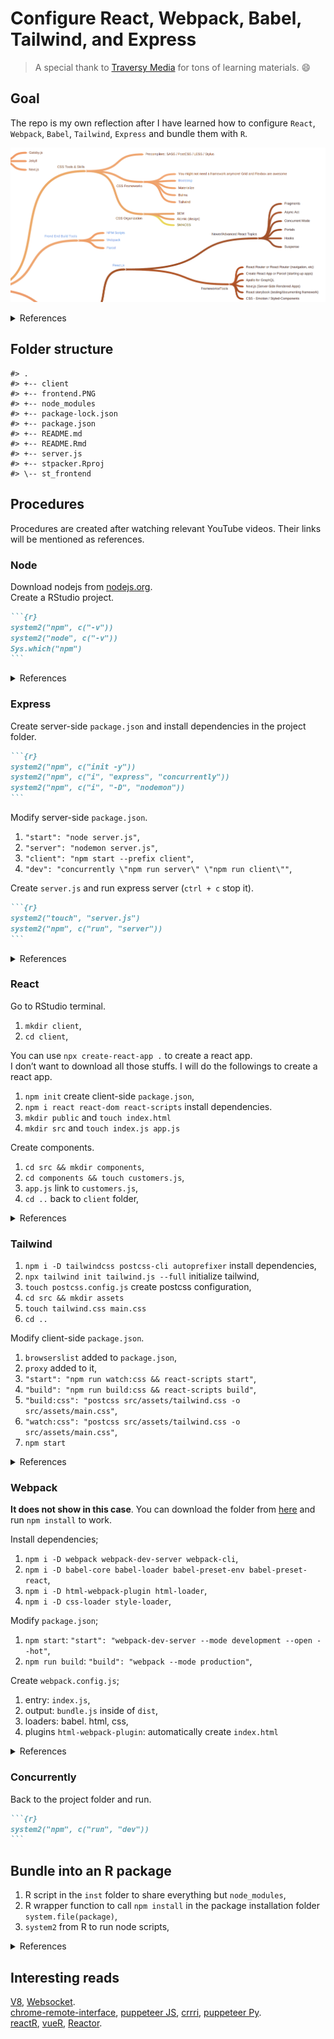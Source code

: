 
# Configure React, Webpack, Babel, Tailwind, and Express

> A special thank to [Traversy
> Media](https://www.youtube.com/c/TraversyMedia/videos) for tons of
> learning materials. 😄

## Goal

The repo is my own reflection after I have learned how to configure
`React`, `Webpack`, `Babel`, `Tailwind`, `Express` and bundle them with
`R`.

![](./frontend.PNG)<!-- -->

<details>

<summary> References </summary>
<a href="https://www.youtube.com/watch?v=SBB1YtwODT0">Web Development in
2020 - A complete roadmap</a>

</details>

## Folder structure

    #> .
    #> +-- client
    #> +-- frontend.PNG
    #> +-- node_modules
    #> +-- package-lock.json
    #> +-- package.json
    #> +-- README.md
    #> +-- README.Rmd
    #> +-- server.js
    #> +-- stpacker.Rproj
    #> \-- st_frontend

## Procedures

Procedures are created after watching relevant YouTube videos. Their
links will be mentioned as references.

### Node

Download nodejs from [nodejs.org](https://nodejs.org/en/download/).  
Create a RStudio project.

```` markdown
```{r}
system2("npm", c("-v"))
system2("node", c("-v"))
Sys.which("npm")
```
````

<details>

<summary> References </summary>
<a href="https://www.youtube.com/watch?v=jHDhaSSKmB0">NPM Crash Course
2017</a><br>

</details>

### Express

Create server-side `package.json` and install dependencies in the
project folder.

```` markdown
```{r}
system2("npm", c("init -y"))
system2("npm", c("i", "express", "concurrently"))
system2("npm", c("i", "-D", "nodemon"))
```
````

Modify server-side `package.json`.

1.  `"start": "node server.js"`,
2.  `"server": "nodemon server.js"`,
3.  `"client": "npm start --prefix client"`,
4.  `"dev": "concurrently \"npm run server\" \"npm run client\""`,

Create `server.js` and run express server (`ctrl + c` stop it).

```` markdown
```{r}
system2("touch", "server.js")
system2("npm", c("run", "server"))
```
````

<details>

<summary> References </summary>
<a href="https://www.youtube.com/watch?v=L72fhGm1tfE">Express JS Crash
Course 2019</a><br>
<a href="https://www.youtube.com/watch?v=v0t42xBIYIs">React & Express
Starter Pack 2018</a>

</details>

### React

Go to RStudio terminal.

1.  `mkdir client`,
2.  `cd client`,

You can use `npx create-react-app .` to create a react app.  
I don’t want to download all those stuffs. I will do the followings to
create a react app.

1.  `npm init` create client-side `package.json`,
2.  `npm i react react-dom react-scripts` install dependencies.
3.  `mkdir public` and `touch index.html`
4.  `mkdir src` and `touch index.js app.js`

Create components.

1.  `cd src && mkdir components`,
2.  `cd components && touch customers.js`,
3.  `app.js` link to `customers.js`,
4.  `cd ..` back to `client` folder,

<details>

<summary> References </summary>
<a href="https://www.youtube.com/watch?v=sBws8MSXN7A">React JS Crash
Course 2019</a>

</details>

### Tailwind

1.  `npm i -D tailwindcss postcss-cli autoprefixer` install
    dependencies,
2.  `npx tailwind init tailwind.js --full` initialize tailwind,
3.  `touch postcss.config.js` create postcss configuration,
4.  `cd src && mkdir assets`
5.  `touch tailwind.css main.css`
6.  `cd ..`

Modify client-side `package.json`.

1.  `browserslist` added to `package.json`,
2.  `proxy` added to it,
3.  `"start": "npm run watch:css && react-scripts start"`,
4.  `"build": "npm run build:css && react-scripts build"`,
5.  `"build:css": "postcss src/assets/tailwind.css -o
    src/assets/main.css"`,
6.  `"watch:css": "postcss src/assets/tailwind.css -o
    src/assets/main.css"`,
7.  `npm start`

<details>

<summary> References </summary>
<a href="https://www.youtube.com/watch?v=FiGmAI5e91M">React & Tailwind
CSS 2020</a>

</details>

### Webpack

**It does not show in this case**. You can download the folder from
[here](https://github.com/stewartli/reactjs/tree/master/st_frontend) and
run `npm install` to work.

Install dependencies;

1.  `npm i -D webpack webpack-dev-server webpack-cli`,
2.  `npm i -D babel-core babel-loader babel-preset-env
    babel-preset-react`,
3.  `npm i -D html-webpack-plugin html-loader`,
4.  `npm i -D css-loader style-loader`,

Modify `package.json`;

1.  `npm start`: `"start": "webpack-dev-server --mode development --open
    --hot"`,
2.  `npm run build`: `"build": "webpack --mode production"`,

Create `webpack.config.js`;

1.  entry: `index.js`,  
2.  output: `bundle.js` inside of `dist`,
3.  loaders: babel. html, css,  
4.  plugins `html-webpack-plugin`: automatically create `index.html`

<details>

<summary> References </summary>
<a href="https://www.youtube.com/watch?v=deyxI-6C2u4">React & Webpack 4
From Scratch - No CLI</a><br>
<a href="https://www.youtube.com/watch?v=lziuNMk_8eQ">Webpack Crash
Course 2017</a><br>
<a href="https://github.com/babel/babel-loader/issues/616">Cannot find
module ‘babel-preset-env’</a><br>
<a href="https://www.robinwieruch.de/minimal-react-webpack-babel-setup">Set
up React, Webpack, Babel 2019</a><br>
<a href="https://www.valentinog.com/blog/babel/">Tutorial set up React,
webpack, Babel 2020</a>

</details>

### Concurrently

Back to the project folder and run.

```` markdown
```{r}
system2("npm", c("run", "dev"))
```
````

## Bundle into an R package

1.  R script in the `inst` folder to share everything but
    `node_modules`,
2.  R wrapper function to call `npm install` in the package installation
    folder `system.file(package)`,
3.  `system2` from R to run node scripts,

<details>

<summary> References </summary>
<a href="https://colinfay.me/node-r-package/">ColinFay |
node-minify</a><br>
<a href="https://github.com/JohnCoene/packer">JohnCoene | packer</a><br>
<a href="https://shiny.rstudio.com/articles/js-send-message.html">Shiny
msg from the browser to the server</a><br>
<a href="https://shiny.rstudio.com/articles/js-build-widget.html">Shiny
build a JavaScript based widget</a>

</details>

## Interesting reads

[V8](https://github.com/jeroen/V8),
[Websocket](https://github.com/rstudio/websocket).  
[chrome-remote-interface](https://github.com/cyrus-and/chrome-remote-interface),
[puppeteer JS](https://github.com/puppeteer/puppeteer),
[crrri](https://rlesur.github.io/crrri/), [puppeteer
Py](https://github.com/miyakogi/pyppeteer).  
[reactR](https://github.com/react-R/reactR),
[vueR](https://github.com/vue-r/vueR),
[Reactor](https://github.com/herbps10/reactor).
